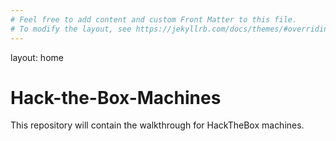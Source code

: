 ```yaml
---
# Feel free to add content and custom Front Matter to this file.
# To modify the layout, see https://jekyllrb.com/docs/themes/#overriding-theme-defaults
---
```

layout: home

# Hack-the-Box-Machines

This repository will contain the walkthrough for HackTheBox machines.